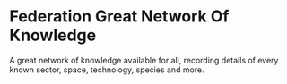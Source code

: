 # Federation Great Network Of Knowledge

A great network of knowledge available for all, recording details of every known sector, space, technology, species and more.
